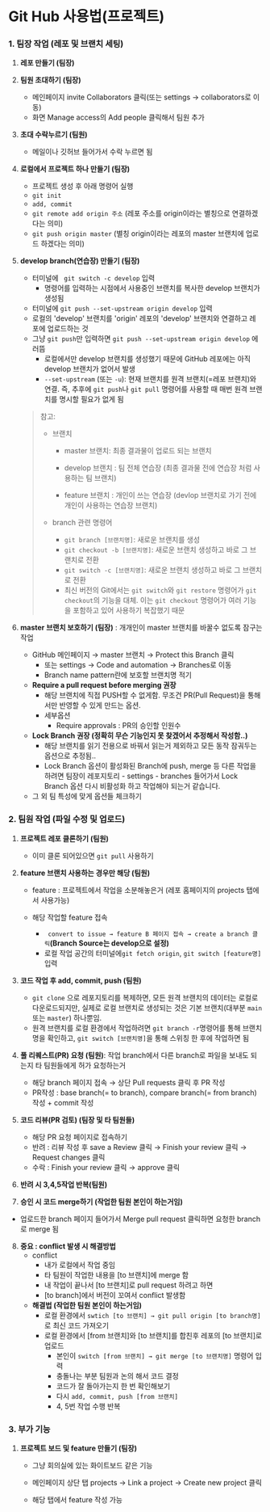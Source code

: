 # Git Hub 사용법(프로젝트)

### 1. 팀장 작업 (레포 및 브랜치 세팅) 

1. **레포 만들기 (팀장)**

2. **팀원 초대하기 (팀장)**
   
   - 메인페이지 invite Collaborators 클릭(또는 settings -> collaborators로 이동)
   - 화면 Manage access의 Add people 클릭해서 팀원 추가
   
3. **초대 수락누르기 (팀원)**

   - 메일이나 깃허브 들어가서 수락 누르면 됨

4. **로컬에서 프로젝트 하나 만들기 (팀장)**

   - 프로젝트 생성 후 아래 명령어 실행
   - `git init`
   - `add, commit`
   - `git remote add origin 주소` (레포 주소를 origin이라는 별칭으로 연결하겠다는 의미)
   - `git push origin master` (별칭 origin이라는 레포의 master 브랜치에 업로드 하겠다는 의미)

5. **develop branch(연습장) 만들기 (팀장)**

   - 터미널에 ` git switch -c develop` 입력
     - 명령어를 입력하는 시점에서 사용중인 브랜치를 복사한 develop 브랜치가 생성됨
   -  터미널에 ``git push --set-upstream origin develop`` 입력
     - 로컬의 'develop' 브랜치를 'origin' 레포의  'develop' 브랜치와 연결하고 레포에 업로드하는 것
     - 그냥 `git push`만 입력하면 `git push --set-upstream origin develop` 에러뜸 
       - 로컬에서만 develop 브랜치를 생성했기 때문에 GitHub 레포에는 아직 develop 브랜치가 없어서 발생 
       - `--set-upstream` (또는 `-u`): 현재 브랜치를 원격 브랜치(=레포 브랜치)와 연결. 즉, 추후에 `git push`나 `git pull` 명령어를 사용할 때 매번 원격 브랜치를 명시할 필요가 없게 됨

   > 참고:
   >
   > - 브랜치
   >   - master 브랜치: 최종 결과물이 업로드 되는 브랜치
   >
   >   - develop 브랜치 : 팀 전체 연습장 (최종 결과물 전에 연습장 처럼 사용하는 팀 브랜치)
   >   - feature 브랜치 : 개인이 쓰는 연습장 (devlop 브랜치로 가기 전에 개인이 사용하는 연습장 브랜치)
   >
   > - branch 관련 명령어
   >   - `git branch [브랜치명]`: 새로운 브랜치를 생성
   >   - `git checkout -b [브랜치명]`: 새로운 브랜치 생성하고 바로 그 브랜치로 전환
   >   - `git switch -c [브랜치명]`: 새로운 브랜치 생성하고 바로 그 브랜치로 전환
   >   - 최신 버전의 Git에서는 `git switch`와 `git restore` 명령어가 `git checkout`의 기능을 대체. 이는 `git checkout` 명령어가 여러 기능을 포함하고 있어 사용하기 복잡했기 때문

6. **master 브랜치 보호하기 (팀장)** : 개개인이 master 브랜치를 바꿀수 없도록 잠구는 작업
   
   - GitHub 메인페이지 → master 브랜치 → Protect this Branch 클릭
     - 또는 settings → Code and automation → Branches로 이동
     - Branch name pattern란에 보호할 브랜치명 적기
   - **Require a pull request before merging 권장**
     - 해당 브랜치에 직접 PUSH할 수 없게함. 무조건 PR(Pull Request)을 통해서만 반영할 수 있게 만드는 옵션. 
     - 세부옵션 
       -  Require approvals : PR의 승인할 인원수
   - **Lock Branch 권장 (정확히 무슨 기능인지 못 찾겠어서 추정해서 작성함..)**
     - 해당 브랜치를 읽기 전용으로 바꿔서 읽는거 제외하고 모든 동작 잠궈두는 옵션으로 추정됨..
     - Lock Branch 옵션이 활성화된 Branch에 push, merge 등 다른 작업을 하려면 팀장이 레포지토리 - settings - branches 들어가서 Lock Branch 옵션 다시 비활성화 하고 작업해야 되는거 같습니다.
   - 그 외 팀 특성에 맞게 옵션들 체크하기



### 2. 팀원 작업 (파일 수정 및 업로드)

1. **프로젝트 레포 클론하기 (팀원)**
   - 이미 클론 되어있으면 `git pull` 사용하기
2. **feature 브랜치 사용하는 경우만 해당 (팀원)**
   - feature : 프로젝트에서 작업을 소분해놓은거 (레포 홈페이지의 projects 탭에서 사용가능) 

   - 해당 작업할 feature 접속
     - ` convert to issue → feature B 페이지 접속 → create a branch 클릭`**(Branch Source는 develop으로 설정)**
     - 로컬 작업 공간의 터미널에`git fetch origin`, `git switch [feature명]` 입력
3. **코드 작업 후 add, commit, push (팀원)**
   - `git clone` 으로  레포지토리를 복제하면, 모든 원격 브랜치의 데이터는 로컬로 다운로드되지만, 실제로 로컬 브랜치로 생성되는 것은 기본 브랜치(대부분 `main` 또는 `master`) 하나뿐임. 
   - 원격 브랜치를 로컬 환경에서 작업하려면 `git branch -r`명령어를 통해 브랜치명을 확인하고,
     `git switch [브랜치명]`을 통해 스위칭 한 후에 작업하면 됨
4. **풀 리퀘스트(PR) 요청 (팀원)**: 작업 branch에서 다른 branch로 파일을 보내도 되는지 타 팀원들에게 허가 요청하는거
   - 해당 branch 페이지 접속 → 상단 Pull requests 클릭 후 PR 작성
   - PR작성 : base branch(= to branch), compare branch(= from branch) 작성 + commit 작성
5. **코드 리뷰(PR 검토) (팀장 및 타 팀원들)**

   - 해당 PR 요청 페이지로 접속하기
   - 반려 : 리뷰 작성 후 save a Review 클릭 → Finish your review 클릭 → Request changes 클릭
   - 수락 : Finish your review  클릭 → approve 클릭 
6. **반려 시 3,4,5작업 반복(팀원)**
7. **승인 시 코드 merge하기 (작업한 팀원 본인이 하는거임)**
- 업로드한 branch 페이지 들어가서 Merge pull request 클릭하면 요청한 branch로 merge 됨
8. **중요 : conflict 발생 시 해결방법**
   - conflict 
     - 내가 로컬에서 작업 중임
     - 타 팀원이 작업한 내용을 [to 브랜치]에 merge 함
     - 내 작업이 끝나서 [to 브랜치]로 pull request 하려고 하면
     - [to branch]에서 버전이 꼬여서 conflict 발생함
   - **해결법 (작업한 팀원 본인이 하는거임)**
     - 로컬 환경에서 `swtich [to 브랜치] → git pull origin [to branch명]`로 최신 코드 가져오기
     - 로컬 환경에서 [from 브랜치]와 [to 브랜치]를 합친후 레포의 [to 브랜치]로 업로드
       - 본인이 `switch [from 브랜치] → git merge [to 브랜치명]` 명령어 입력
       - 충돌나는 부분 팀원과 논의 해서 코드 결정
       - 코드가 잘 돌아가는지 한 번 확인해보기
       - 다시 `add, commit, push [from 브랜치]`
       - 4, 5번 작업 수행 반복

### 3. 부가 기능

1. **프로젝트 보드 및 feature 만들기 (팀장)**

   - 그냥 회의실에 있는 화이트보드 같은 기능

   - 메인페이지 상단 탭 projects → Link a project → Create new project 클릭

   - 해당 탭에서 feature 작성 가능